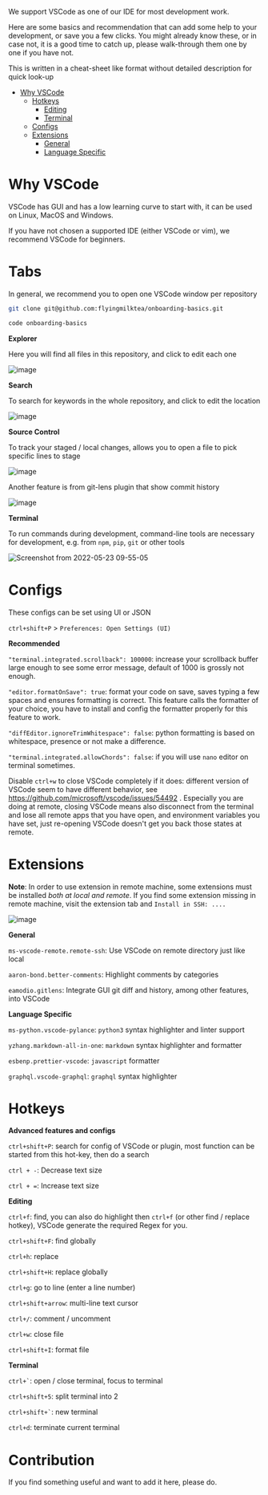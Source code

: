We support VSCode as one of our IDE for most development work. 

Here are some basics and recommendation that can add some help to your development, or save you a few clicks.
You might already know these, or in case not, it is a good time to catch up, please walk-through them one by one if you have not.

This is written in a cheat-sheet like format without detailed description for quick look-up

- [Why VSCode](#why-vscode)
  - [Hotkeys](#hotkeys)
    - [Editing](#editing)
    - [Terminal](#terminal)
  - [Configs](#configs)
  - [Extensions](#extensions)
    - [General](#general)
    - [Language Specific](#language-specific)

# Why VSCode

VSCode has GUI and has a low learning curve to start with, it can be used on Linux, MacOS and Windows.

If you have not chosen a supported IDE (either VSCode or vim), we recommend VSCode for beginners. 

# Tabs

In general, we recommend you to open one VSCode window per repository

```bash
git clone git@github.com:flyingmilktea/onboarding-basics.git

code onboarding-basics
```

__Explorer__

Here you will find all files in this repository, and click to edit each one

![image](https://user-images.githubusercontent.com/20808792/169729246-8f08c032-925e-45cf-9e1f-ab8bc314331d.png)

__Search__

To search for keywords in the whole repository, and click to edit the location

![image](https://user-images.githubusercontent.com/20808792/169729338-bf7b0128-edf0-4215-b20a-a59df17d1fc1.png)

__Source Control__

To track your staged / local changes, allows you to open a file to pick specific lines to stage

![image](https://user-images.githubusercontent.com/20808792/169729617-c3368dbf-51bf-4753-bac6-35cab20becda.png)

Another feature is from git-lens plugin that show commit history

![image](https://user-images.githubusercontent.com/20808792/169729721-1931bb3a-95a6-4685-b72d-ba058d7ae5e9.png)

__Terminal__

To run commands during development, command-line tools are necessary for development, e.g. from `npm`, `pip`, `git` or other tools

![Screenshot from 2022-05-23 09-55-05](https://user-images.githubusercontent.com/20808792/169729863-3866256a-818f-40dd-b4ce-da798357045c.png)


# Configs

These configs can be set using UI or JSON

`ctrl+shift+P` > `Preferences: Open Settings (UI)`

__Recommended__

`"terminal.integrated.scrollback": 100000`: increase your scrollback buffer large enough to see some error message, default of 1000 is grossly not enough.

`"editor.formatOnSave": true`: format your code on save, saves typing a few spaces and ensures formatting is correct. This feature calls the formatter of your choice, you have to install and config the formatter properly for this feature to work.

`"diffEditor.ignoreTrimWhitespace": false`: python formatting is based on whitespace, presence or not make a difference.

`"terminal.integrated.allowChords": false`: if you will use `nano` editor on terminal sometimes. 

Disable `ctrl+w` to close VSCode completely if it does: different version of VSCode seem to have different behavior, see https://github.com/microsoft/vscode/issues/54492 . Especially you are doing at remote, closing VSCode means also disconnect from the terminal and lose all remote apps that you have open, and environment variables you have set, just re-opening VSCode doesn't get you back those states at remote.

# Extensions

__Note__: In order to use extension in remote machine, some extensions must be installed _both at local and remote_. If you find some extension missing in remote machine, visit the extension tab and `Install in SSH: ....`

![image](https://user-images.githubusercontent.com/20808792/169727390-b16d6d77-ea6f-4c71-8d67-33bb13633307.png)

__General__

`ms-vscode-remote.remote-ssh`: Use VSCode on remote directory just like local

`aaron-bond.better-comments`: Highlight comments by categories

`eamodio.gitlens`: Integrate GUI git diff and history, among other features, into VSCode 

__Language Specific__

`ms-python.vscode-pylance`: `python3` syntax highlighter and linter support

`yzhang.markdown-all-in-one`: `markdown` syntax highlighter and formatter

`esbenp.prettier-vscode`: `javascript` formatter

`graphql.vscode-graphql`: `graphql` syntax highlighter


# Hotkeys

__Advanced features and configs__

`ctrl+shift+P`: search for config of VSCode or plugin, most function can be started from this hot-key, then do a search

`ctrl + -`: Decrease text size

`ctrl + =`: Increase text size

__Editing__

`ctrl+f`: find, you can also do highlight then `ctrl+f` (or other find / replace hotkey), VSCode generate the required Regex for you.

`ctrl+shift+F`: find globally

`ctrl+h`: replace

`ctrl+shift+H`: replace globally

`ctrl+g`: go to line (enter a line number)

`ctrl+shift+arrow`: multi-line text cursor

`ctrl+/`: comment / uncomment

`ctrl+w`: close file

`ctrl+shift+I`: format file

__Terminal__

`` ctrl+` ``: open / close terminal, focus to terminal

`ctrl+shift+5`: split terminal into 2

`` ctrl+shift+` ``: new terminal

`ctrl+d`: terminate current terminal

# Contribution

If you find something useful and want to add it here, please do.

